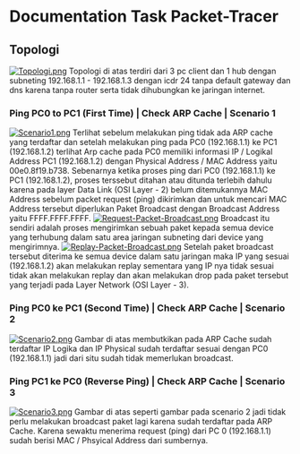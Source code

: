 # Documentation Task Packet-Tracer
## Topologi
[![Topologi.png](https://i.postimg.cc/VsZh1Mb0/Topologi.png)](https://postimg.cc/G9YKx4Kb)
Topologi di atas terdiri dari 3 pc client dan 1 hub dengan subneting 192.168.1.1 - 192.168.1.3 dengan icdr 24 tanpa default gateway dan dns karena tanpa router serta tidak dihubungkan ke jaringan internet.

### Ping PC0 to PC1 (First Time) | Check ARP Cache | Scenario 1
[![Scenario1.png](https://i.postimg.cc/5NZkQVgx/Scenario1.png)](https://postimg.cc/xc3PBBB7)
Terlihat sebelum melakukan ping tidak ada ARP cache yang terdaftar dan setelah melakukan ping pada PC0 (192.168.1.1) ke PC1 (192.168.1.2) terlihat Arp cache pada PC0 memiliki informasi IP / Logikal Address PC1 (192.168.1.2) dengan Physical Address / MAC Address yaitu 00e0.8f19.b738.
Sebenarnya ketika proses ping dari PC0 (192.168.1.1) ke PC1 (192.168.1.2), proses terssebut ditahan atau ditunda terlebih dahulu karena pada layer Data Link (OSI Layer - 2) belum ditemukannya MAC Address sebelum packet request (ping) dikirimkan dan untuk mencari MAC Address tersebut diperlukan Paket Broadcast dengan Broadcast Address yaitu FFFF.FFFF.FFFF.
[![Request-Packet-Broadcast.png](https://i.postimg.cc/MKcFGTyP/Request-Packet-Broadcast.png)](https://postimg.cc/gnWDSGt8)
Broadcast itu sendiri adalah proses mengirimkan sebuah paket kepada semua device yang terhubung dalam satu area jaringan subneting dari device yang mengirimnya.
[![Replay-Packet-Broadcast.png](https://i.postimg.cc/VN9TcVjz/Replay-Packet-Broadcast.png)](https://postimg.cc/Y49868nP)
Setelah paket broadcast tersebut diterima ke semua device dalam satu jaringan maka IP yang sesuai (192.168.1.2) akan melakukan replay sementara yang IP nya tidak sesuai tidak akan melakukan replay dan akan melakukan drop pada paket tersebut yang terjadi pada Layer Network (OSI Layer - 3).


### Ping PC0 ke PC1 (Second Time) | Check ARP Cache | Scenario 2
[![Scenario2.png](https://i.postimg.cc/Fz6CZ5QV/Scenario2.png)](https://postimg.cc/bSQRy5rZ)
Gambar di atas membutkikan pada ARP Cache sudah terdaftar IP Logika dan IP Physical sudah terdaftar sesuai dengan PC0 (192.168.1.1) jadi dari situ sudah tidak memerlukan broadcast.

### Ping PC1 ke PC0 (Reverse Ping) | Check ARP Cache | Scenario 3
[![Scenario3.png](https://i.postimg.cc/fyygmW1b/Scenario3.png)](https://postimg.cc/1VxHZSmx)
Gambar di atas seperti gambar pada scenario 2 jadi tidak perlu melakukan broadcast paket lagi karena sudah terdaftar pada ARP Cache.
Karena sewaktu menerima request (ping) dari PC 0 (192.168.1.1) sudah berisi MAC / Phsyical Address dari sumbernya.